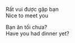 Rất vui được gặp bạn <br>
Nice to meet you <br>


Bạn ăn tối chưa? <br>
Have you had dinner yet? <br>


